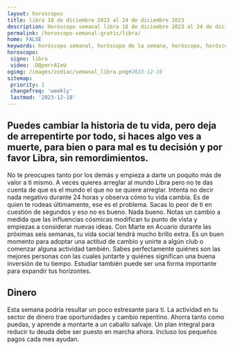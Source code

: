 ```yaml
---
layout: horoscopos
title: libra 18 de diciembre 2023 al 24 de diciembre 2023 
description: Horóscopo semanal libra 18 de diciembre 2023 al 24 de diciembre 2023. Puedes cambiar la historia de tu vida, pero deja de arrepentirte por todo, si haces algo ves a muerte, para bien o para mal es tu decisión y por favor Libra, sin remordimientos.
permalink: /horoscopo-semanal-gratis/libra/
home: FALSE
keywords: horóscopo semanal, horóscopo de la semana, horóscopo, horóscopo gratis,horóscopos, horóscopo esperanza gracia, horoscopos libra la semana, horóscopos gratis, Tarot, Astrologia, Zodíaco, libra, horoscopo gratis, semanal
horoscopo:
 signo: libra
 video: -DQpmrrAIeU
ogimg: /images/zodiac/semanal_libra.png#2023-12-18
sitemap:
 priority: 1
 changefreq: 'weekly'
 lastmod: '2023-12-18'
---
```




## Puedes cambiar la historia de tu vida, pero deja de arrepentirte por todo, si haces algo ves a muerte, para bien o para mal es tu decisión y por favor Libra, sin remordimientos.

No te preocupes tanto por los demás y empieza a darte un poquito más de valor a ti mismo. A veces quieres arreglar al mundo Libra pero no te das cuenta de que es el mundo el que no se quiere arreglar. 
 Intenta no decir nada negativo durante 24 horas y observa cómo tu vida cambia. Es de quien te rodeas últimamente, ese es el problema. Sacas lo peor de ti en cuestión de segundos y eso no es bueno. Nada bueno.
Notas un cambio a medida que las influencias cósmicas modifican tu punto de vista y empiezas a considerar nuevas ideas. Con Marte en Acuario durante las próximas seis semanas, tu vida social tendrá mucho brillo extra. Es un buen momento para adoptar una actitud de cambio y unirte a algún club o comenzar alguna actividad también. Sabes perfectamente quiénes son las mejores personas con las cuales juntarte y quiénes significan una buena inversión de tu tiempo. Estudiar también puede ser una forma importante para expandir tus horizontes.

## Dinero

Esta semana podría resultar un poco estresante para ti. La actividad en tu sector de dinero trae oportunidades y cambio repentino. Ahorra tanto como puedas, y aprende a montarte a un caballo salvaje. Un plan integral para reducir tu deuda debe ser puesto en marcha ahora. Incluso los pequeños pagos cada mes ayudan.